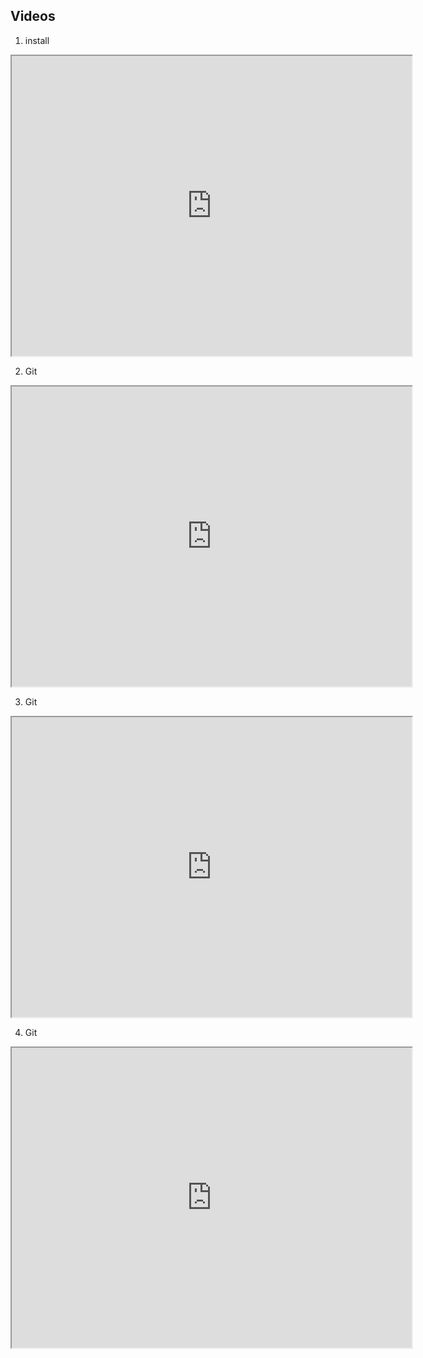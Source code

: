 ## Videos

1. install 

<iframe src="https://drive.google.com/file/d/14PmvjWN4wbJmBxi0qtCp5D_k6sJ6mhYh/preview" width="640" height="480" allow="autoplay"></iframe>

2. Git

<iframe src="https://drive.google.com/file/d/1z4TO0yhnEkxErgCJhc92iBfyshtNPswN/preview" width="640" height="480" allow="fullscrean"></iframe>

3. Git  

<iframe src="https://drive.google.com/file/d/1HEQ5wXMS37VdjsS6lNn5pAQxD8AKcIOr/preview" width="640" height="480" allow="autoplay"></iframe>

4. Git
<iframe src="https://drive.google.com/file/d/19oSZcvnPQIE67Kvpm1St4F8iBk90_MUP/preview" width="640" height="480" allow="autoplay"></iframe>
